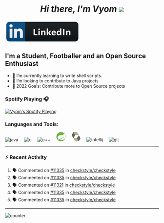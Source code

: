 <h1 align="center"><em>Hi there, I'm Vyom </em><img src="https://user-images.githubusercontent.com/73777108/150582164-1a082835-3bad-4a81-b3c7-dad6e90c6e19.gif" width="50"></h1>

<a href="https://www.linkedin.com/in/vyom-yadav-66a97918b/">
    <img src="https://github.com/MikeCodesDotNET/ColoredBadges/blob/master/svg/social/linkedin.svg" alt="gitter" style="vertical-align:top; margin:6px 4px">
</a>  


## I'm a Student, Footballer and an Open Source Enthusiast

- 🌱 I’m currently learning to write shell scripts.
- 👯 I’m looking to contribute to Java projects
- 🥅 2022 Goals: Contribute more to Open Source projects

### Spotify Playing 🎧

[<img src="https://novatorem-git-master-vyom-yadav.vercel.app/api/spotify" alt="Vyom's Spotify Playing" width="350" />](https://open.spotify.com/user/312oauov5ttlvf6hg6yygyiz3m4m)


### Languages and Tools:

<img src="https://qph.fs.quoracdn.net/main-qimg-48b7a3d8958565e7aa3ad4dbf2312770.webp" alt="java" height="30"> &nbsp; &nbsp;
<img src="https://www.techbaz.org/Course/img/c-logo.png" alt="c" height="30"> &nbsp; &nbsp;
<img src="https://upload.wikimedia.org/wikipedia/commons/thumb/1/18/ISO_C%2B%2B_Logo.svg/1822px-ISO_C%2B%2B_Logo.svg.png" alt="c++" height="30"> &nbsp; &nbsp;
<img src="spring2.png" alt="spring" height="30"> &nbsp; &nbsp; 
<img src="hibernate.png" alt="hibernate" height="30"> &nbsp; &nbsp;
<img src="https://resources.jetbrains.com/storage/products/intellij-idea/img/meta/intellij-idea_logo_300x300.png" alt="intellij" height="30"> &nbsp; &nbsp; 
<img src="https://upload.wikimedia.org/wikipedia/commons/thumb/e/e0/Git-logo.svg/1280px-Git-logo.svg.png" alt="git" height="25">&nbsp; &nbsp;

---

### :zap: Recent Activity

<!--START_SECTION:activity-->
1. 🗣 Commented on [#11335](https://github.com/checkstyle/checkstyle/issues/11335) in [checkstyle/checkstyle](https://github.com/checkstyle/checkstyle)
2. 🗣 Commented on [#11335](https://github.com/checkstyle/checkstyle/issues/11335) in [checkstyle/checkstyle](https://github.com/checkstyle/checkstyle)
3. 🗣 Commented on [#11321](https://github.com/checkstyle/checkstyle/issues/11321) in [checkstyle/checkstyle](https://github.com/checkstyle/checkstyle)
4. 🗣 Commented on [#11335](https://github.com/checkstyle/checkstyle/issues/11335) in [checkstyle/checkstyle](https://github.com/checkstyle/checkstyle)
5. 🗣 Commented on [#11335](https://github.com/checkstyle/checkstyle/issues/11335) in [checkstyle/checkstyle](https://github.com/checkstyle/checkstyle)
<!--END_SECTION:activity-->

---
![counter](https://enpd32rp4uhhkkc.m.pipedream.net)



